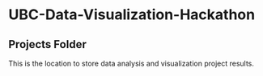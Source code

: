 # UBC-Data-Visualization-Hackathon

## Projects Folder

This is the location to store data analysis and visualization project results.